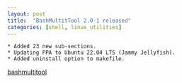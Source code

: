 ```yaml
---
layout: post
title:  "BashMultitTool 2.0-1 released"
categories: [shell, linux_utilities]
---
```


	* Added 23 new sub-sections.
	* Updating PPA to Ubuntu 22.04 LTS (Jammy Jellyfish).
	* Added uninstall option to makefile.


[bashmultitool](https://github.com/gavinlyonsrepo/bashmultitool)
